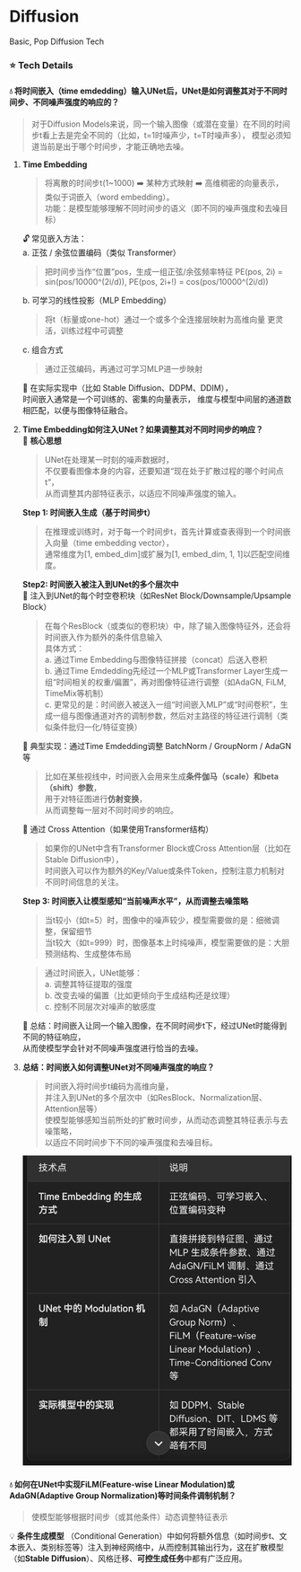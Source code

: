 # Diffusion
Basic, Pop Diffusion Tech

### :star: Tech Details
#### :droplet: 将时间嵌入（time emdedding）输入UNet后，UNet是如何调整其对于不同时间步、不同噪声强度的响应的？
> 对于Diffusion Models来说，同一个输入图像（或潜在变量）在不同的时间步t看上去是完全不同的（比如，t=1时噪声少，t=T时噪声多），
> 模型必须知道当前是出于哪个时间步，才能正确地去噪。

1. **Time Embedding**
   > 将离散的时间步t(1~1000) :arrow_right: 某种方式映射 :arrow_right: 高维稠密的向量表示，\
   > 类似于词嵌入（word embedding）。\
   > 功能：是模型能够理解不同时间步的语义（即不同的噪声强度和去噪目标）
   
   :unlock: 常见嵌入方法：\
   a. 正弦 / 余弦位置编码（类似 Transformer）
      > 把时间步当作“位置”pos，生成一组正弦/余弦频率特征
      > PE(pos, 2i) = sin(pos/10000^(2i/d)),
      > PE(pos, 2i+!) = cos(pos/10000^(2i/d))
      
   b. 可学习的线性投影（MLP Embedding）
      > 将t（标量或one-hot）通过一个或多个全连接层映射为高维向量
      > 更灵活，训练过程中可调整
      
   c. 组合方式
      > 通过正弦编码，再通过可学习MLP进一步映射

   :wrench: 在实际实现中（比如 Stable Diffusion、DDPM、DDIM），  
   时间嵌入通常是一个可训练的、密集的向量表示，
   维度与模型中间层的通道数相匹配，以便与图像特征融合。
   
2. **Time Embedding如何注入UNet？如果调整其对不同时间步的响应？**  
   :dart: **核心思想**
   > UNet在处理某一时刻的噪声数据时，  
   > 不仅要看图像本身的内容，还要知道“现在处于扩散过程的哪个时间点t”，   
   > 从而调整其内部特征表示，以适应不同噪声强度的输入。
   
   **Step 1: 时间嵌入生成（基于时间步t）**  
   > 在推理或训练时，对于每一个时间步t，首先计算或查表得到一个时间嵌入向量（time embedding vector），  
   > 通常维度为[1, embed_dim]或扩展为[1, embed_dim, 1, 1]以匹配空间维度。

   **Step2: 时间嵌入被注入到UNet的多个层次中**  
   :stars: 注入到UNet的每个时空卷积块（如ResNet Block/Downsample/Upsample Block）
   > 在每个ResBlock（或类似的卷积块）中，除了输入图像特征外，还会将时间嵌入作为额外的条件信息输入  
   > 具体方式：  
   > a. 通过Time Embedding与图像特征拼接（concat）后送入卷积  
   > b. 通过Time Emdedding先经过一个MLP或Transformer Layer生成一组“时间相关的权重/偏置”，再对图像特征进行调整（如AdaGN, FiLM, TimeMix等机制）  
   > c. 更常见的是：时间嵌入被送入一组“时间嵌入MLP”或“时间卷积”，生成一组与图像通道对齐的调制参数，然后对主路径的特征进行调制（类似条件批归一化/特征变换）  
   
   :stars: 典型实现：通过Time Emdedding调整 BatchNorm / GroupNorm / AdaGN 等
   > 比如在某些视线中，时间嵌入会用来生成**条件伽马（scale）和beta（shift）参数**，  
   > 用于对特征图进行**仿射变换**，  
   > 从而调整每一层对不同时间步的响应。

   :stars: 通过 Cross Attention（如果使用Transformer结构）
   > 如果你的UNet中含有Transformer Block或Cross Attention层（比如在Stable Diffusion中），  
   > 时间嵌入可以作为额外的Key/Value或条件Token，控制注意力机制对不同时间信息的关注。

   **Step 3: 时间嵌入让模型感知“当前噪声水平”，从而调整去噪策略**
   > 当t较小（如t=5）时，图像中的噪声较少，模型需要做的是：细微调整，保留细节  
   > 当t较大（如t=999）时，图像基本上时纯噪声，模型需要做的是：大胆预测结构、生成整体布局  
   
   > 通过时间嵌入，UNet能够：  
   > a. 调整其特征提取的强度  
   > b. 改变去噪的偏置（比如更倾向于生成结构还是纹理）  
   > c. 控制不同层次对噪声的敏感度  

   :page_with_curl: 总结：时间嵌入让同一个输入图像，在不同时间步t下，经过UNet时能得到不同的特征响应，  
   从而使模型学会针对不同噪声强度进行恰当的去噪。  
   
3. **总结：时间嵌入如何调整UNet对不同噪声强度的响应？**
   > 时间嵌入将时间步t编码为高维向量，  
   > 并注入到UNet的多个层次中（如ResBlock、Normalization层、Attention层等）  
   > 使模型能够感知当前所处的扩散时间步，从而动态调整其特征表示与去噪策略，    
   > 以适应不同时间步下不同的噪声强度和去噪目标。

   <img src="https://github.com/Merryguoguo/Diffusion/blob/main/Diffusion1.PNG" width="500px">


#### :droplet: 如何在UNet中实现FiLM(Feature-wise Linear Modulation)或AdaGN(Adaptive Group Normalization)等时间条件调制机制？
> 使模型能够根据时间步（或其他条件）动态调整特征表示  

:bulb: **条件生成模型** （Conditional Generation）中如何将额外信息（如时间步t、文本嵌入、类别标签等）注入到神经网络中，从而控制其输出行为，这在扩散模型（如**Stable Diffusion**）、风格迁移、**可控生成任务**中都有广泛应用。
